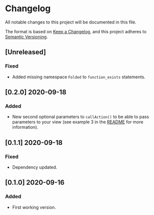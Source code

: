 # Changelog

All notable changes to this project will be documented in this file.

The format is based on [Keep a Changelog](https://keepachangelog.com/en/1.0.0/),
and this project adheres to [Semantic Versioning](https://semver.org/spec/v2.0.0.html).

## [Unreleased]

### Fixed

- Added missing namespace `Folded` to `function_exists` statements.

## [0.2.0] 2020-09-18

### Added

- New second optional parameters to `callAction()` to be able to pass parameters to your view (see example 3 in the [README](readme.md) for more information).

## [0.1.1] 2020-09-18

### Fixed

- Dependency updated.

## [0.1.0] 2020-09-16

### Added

- First working version.
